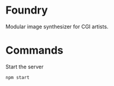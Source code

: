 # Foundry
Modular image synthesizer for CGI artists.

# Commands
Start the server
```bash
npm start
```

